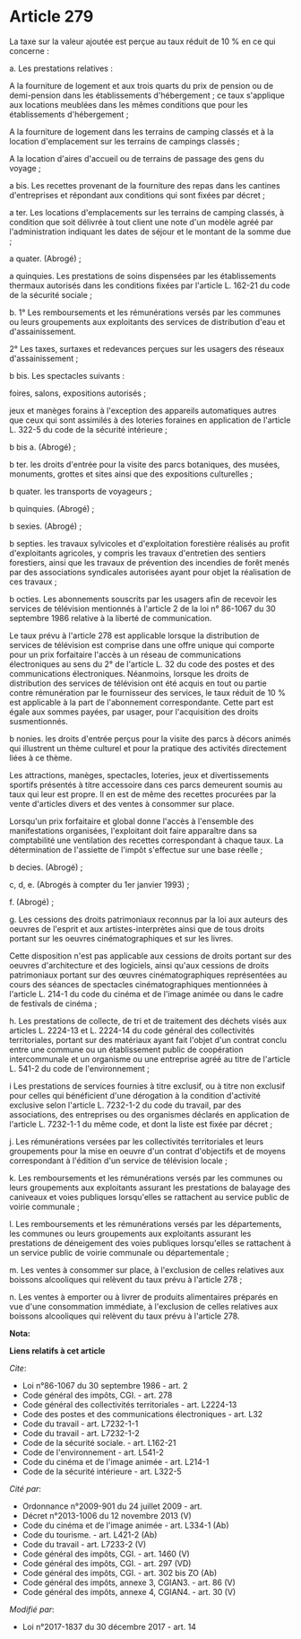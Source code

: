 # Article 279

La taxe sur la valeur ajoutée est perçue au taux réduit de 10 % en ce qui concerne :

a. Les prestations relatives :

A la fourniture de logement et aux trois quarts du prix de pension ou de demi-pension dans les établissements d'hébergement ;
ce taux s'applique aux locations meublées dans les mêmes conditions que pour les établissements d'hébergement ;

A la fourniture de logement dans les terrains de camping classés et à la location d'emplacement sur les terrains de campings
classés ;

A la location d'aires d'accueil ou de terrains de passage des gens du voyage ;

a bis. Les recettes provenant de la fourniture des repas dans les cantines d'entreprises et répondant aux conditions qui sont
fixées par décret ;

a ter. Les locations d'emplacements sur les terrains de camping classés, à condition que soit délivrée à tout client une note
d'un modèle agréé par l'administration indiquant les dates de séjour et le montant de la somme due ;

a quater. (Abrogé) ;

a quinquies. Les prestations de soins dispensées par les établissements thermaux autorisés dans les conditions fixées par
l'article L. 162-21 du code de la sécurité sociale ;

b. 1° Les remboursements et les rémunérations versés par les communes ou leurs groupements aux exploitants des services de
distribution d'eau et d'assainissement.

2° Les taxes, surtaxes et redevances perçues sur les usagers des réseaux d'assainissement ;

b bis. Les spectacles suivants :

foires, salons, expositions autorisés ;

jeux et manèges forains à l'exception des appareils automatiques autres que ceux qui sont assimilés à des loteries foraines
en application de l'article L. 322-5 du code de la sécurité intérieure ;

b bis a. (Abrogé) ;

b ter. les droits d'entrée pour la visite des parcs botaniques, des musées, monuments, grottes et sites ainsi que des
expositions culturelles ;

b quater. les transports de voyageurs ;

b quinquies. (Abrogé) ;

b sexies. (Abrogé) ;

b septies. les travaux sylvicoles et d'exploitation forestière réalisés au profit d'exploitants agricoles, y compris les
travaux d'entretien des sentiers forestiers, ainsi que les travaux de prévention des incendies de forêt menés par des
associations syndicales autorisées ayant pour objet la réalisation de ces travaux ;

b octies. Les abonnements souscrits par les usagers afin de recevoir les services de télévision mentionnés à l'article 2 de
la loi n° 86-1067 du 30 septembre 1986 relative à la liberté de communication.

Le taux prévu à l'article 278 est applicable lorsque la distribution de services de télévision est comprise dans une offre
unique qui comporte pour un prix forfaitaire l'accès à un réseau de communications électroniques au sens du 2° de l'article
L. 32 du code des postes et des communications électroniques. Néanmoins, lorsque les droits de distribution des services de
télévision ont été acquis en tout ou partie contre rémunération par le fournisseur des services, le taux réduit de 10 % est
applicable à la part de l'abonnement correspondante. Cette part est égale aux sommes payées, par usager, pour l'acquisition
des droits susmentionnés.

b nonies. les droits d'entrée perçus pour la visite des parcs à décors animés qui illustrent un thème culturel et pour la
pratique des activités directement liées à ce thème.

Les attractions, manèges, spectacles, loteries, jeux et divertissements sportifs présentés à titre accessoire dans ces parcs
demeurent soumis au taux qui leur est propre. Il en est de même des recettes procurées par la vente d'articles divers et des
ventes à consommer sur place.

Lorsqu'un prix forfaitaire et global donne l'accès à l'ensemble des manifestations organisées, l'exploitant doit faire
apparaître dans sa comptabilité une ventilation des recettes correspondant à chaque taux. La détermination de l'assiette de
l'impôt s'effectue sur une base réelle ;

b decies. (Abrogé) ;

c, d, e. (Abrogés à compter du 1er janvier 1993) ;

f. (Abrogé) ;

g. Les cessions des droits patrimoniaux reconnus par la loi aux auteurs des oeuvres de l'esprit et aux artistes-interprètes
ainsi que de tous droits portant sur les oeuvres cinématographiques et sur les livres.

Cette disposition n'est pas applicable aux cessions de droits portant sur des oeuvres d'architecture et des logiciels, ainsi
qu'aux cessions de droits patrimoniaux portant sur des œuvres cinématographiques représentées au cours des séances de
spectacles cinématographiques mentionnées à l'article L. 214-1 du code du cinéma et de l'image animée ou dans le cadre de
festivals de cinéma ;

h. Les prestations de collecte, de tri et de traitement des déchets visés aux articles L. 2224-13 et L. 2224-14 du code
général des collectivités territoriales, portant sur des matériaux ayant fait l'objet d'un contrat conclu entre une commune
ou un établissement public de coopération intercommunale et un organisme ou une entreprise agréé au titre de l'article L.
541-2 du code de l'environnement ;

i Les prestations de services fournies à titre exclusif, ou à titre non exclusif pour celles qui bénéficient d'une dérogation
à la condition d'activité exclusive selon l'article L. 7232-1-2 du code du travail, par des associations, des entreprises ou
des organismes déclarés en application de l'article L. 7232-1-1 du même code, et dont la liste est fixée par décret ;

j. Les rémunérations versées par les collectivités territoriales et leurs groupements pour la mise en oeuvre d'un contrat
d'objectifs et de moyens correspondant à l'édition d'un service de télévision locale ;

k. Les remboursements et les rémunérations versés par les communes ou leurs groupements aux exploitants assurant les
prestations de balayage des caniveaux et voies publiques lorsqu'elles se rattachent au service public de voirie communale ;

l. Les remboursements et les rémunérations versés par les départements, les communes ou leurs groupements aux exploitants
assurant les prestations de déneigement des voies publiques lorsqu'elles se rattachent à un service public de voirie
communale ou départementale ;

m. Les ventes à consommer sur place, à l'exclusion de celles relatives aux boissons alcooliques qui relèvent du taux prévu à
l'article 278 ;

n. Les ventes à emporter ou à livrer de produits alimentaires préparés en vue d'une consommation immédiate, à l'exclusion de
celles relatives aux boissons alcooliques qui relèvent du taux prévu à l'article 278.

**Nota:**



**Liens relatifs à cet article**

_Cite_:

  - Loi n°86-1067 du 30 septembre 1986 - art. 2
  - Code général des impôts, CGI. - art. 278
  - Code général des collectivités territoriales - art. L2224-13
  - Code des postes et des communications électroniques - art. L32
  - Code du travail - art. L7232-1-1
  - Code du travail - art. L7232-1-2
  - Code de la sécurité sociale. - art. L162-21
  - Code de l'environnement - art. L541-2
  - Code du cinéma et de l'image animée - art. L214-1
  - Code de la sécurité intérieure - art. L322-5

_Cité par_:

  - Ordonnance n°2009-901 du 24 juillet 2009 - art.
  - Décret n°2013-1006 du 12 novembre 2013 (V)
  - Code du cinéma et de l'image animée - art. L334-1 (Ab)
  - Code du tourisme. - art. L421-2 (Ab)
  - Code du travail - art. L7233-2 (V)
  - Code général des impôts, CGI. - art. 1460 (V)
  - Code général des impôts, CGI. - art. 297 (VD)
  - Code général des impôts, CGI. - art. 302 bis ZO (Ab)
  - Code général des impôts, annexe 3, CGIAN3. - art. 86 (V)
  - Code général des impôts, annexe 4, CGIAN4. - art. 30 (V)

_Modifié par_:

  - Loi n°2017-1837 du 30 décembre 2017 - art. 14
